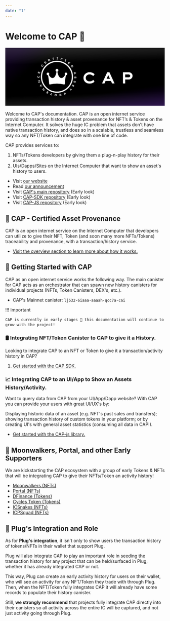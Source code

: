 ```yaml
---
date: "1"
---
```

# Welcome to CAP 👋

![](imgs/mainn.png)

Welcome to CAP's documentation. CAP is an open internet service providing transaction history & asset provenance for NFT’s & Tokens on the Internet Computer. It solves the huge IC problem that assets don’t have native transaction history, and does so in a scalable, trustless and seamless way so any NFT/Token can integrate with one line of code.

CAP provides services to:

1. NFTs/Tokens developers by giving them a plug-n-play history for their assets.
2. UIs/Dapps/Sites on the Internet Computer that want to show an asset's history to users.


- Visit [our website](https://cap.ooo)
- Read [our announcement](https://medium.com/@cap_ois/db9bdfe9129f?source=friends_link&sk=924b190ea080ed4e4593fc81396b0a7a)
- Visit [CAP's main repository](https://github.com/psychedelic/cap) (Early look)
- Visit [CAP-SDK repository](https://github.com/Psychedelic/cap/tree/cap-sdk/sdk) (Early look)
- Visit [CAP-JS repository](https://github.com/psychedelic/cap-js) (Early look)



## 👑 CAP - Certified Asset Provenance

CAP is an open internet service on the Internet Computer that developers can utilize to give their NFT, Token (and soon many more NFTs/Tokens) traceability and provenance, with a transaction/history service.

- [Visit the overview section to learn more about how it works.](https://docs.cap.ooo/overview/what-is-cap/)


## 🧰 Getting Started with CAP

CAP as an open internet service works the following way. The main canister for CAP acts as an orchestrator that can spawn new history canisters for individual projects (NFTs, Token Canisters, DEX's, etc.).

- CAP's Mainnet canister: `lj532-6iaaa-aaaah-qcc7a-cai`

!!! Important

    CAP is currently in early stages 🚧 this documentation will continue to grow with the project!

### 🛢️ Integrating NFT/Token Canister to CAP to give it a History.

Looking to integrate CAP to an NFT or Token to give it a transaction/activity history in CAP? 

1. [Get started with the CAP SDK.](https://docs.cap.ooo/integrate-cap/getting-started/)

### 📈 Integrating CAP to an UI/App to Show an Assets History/Activity.

Want to query data from CAP from your UI/App/Dapp website? With CAP you can provide your users with great UI/UX's by:

Displaying historic data of an asset (e.g. NFT's past sales and transfers); showing transaction history of custom tokens in your platform; or by creating UI's with general asset statistics (consuming all data in CAP!).


- [Get started with the CAP-js library.](https://docs.cap.ooo/surface-data/getting-started/)


## 👑 Moonwalkers, Portal, and other Early Supporters

We are kickstarting the CAP ecosystem with a group of early Tokens & NFTs that will be integrating CAP to give their NFTs/Token an activity history!

- [Moonwalkers (NFTs)](https://twitter.com/ic_gallery)
- [Portal (NFTs)](https://portal.one/)
- [DFinance (Tokens)](https://dfinance.ai/)
- [Cycles Token (Tokens)](https://dank.ooo/xtc/)
- [ICSnakes (NFTs)](https://xn--4n8h7h.ws/)
- [ICPSquad (NFTs)](https://twitter.com/ICPSquadNFT)

## 🔌 Plug's Integration and Role

As for **Plug's integration**, it isn't only to show users the transaction history of tokens/NFTs in their wallet that support Plug. 

Plug will also integrate CAP to play an important role in seeding the transaction history for any project that can be held/surfaced in Plug, whether it has already integrated CAP or not.

This way, Plug can create an early activity history for users on their wallet, who will see an activity for any NFT/Token they trade with through Plug. Then, when the NFT/Token fully integrates CAP it will already have some records to populate their history canister.

Still, **we strongly recommend** that projects fully integrate CAP directly into their canisters so all activity across the entire IC will be captured, and not just activity going through Plug.